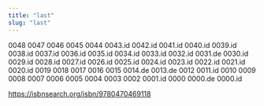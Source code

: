 ```yaml
---
title: "last"
slug: "last"
---
```


0048
0047
0046
0045
0044
0043.id
0042.id
0041.id
0040.id
0039.id
0038.id
0037.id
0036.id
0035.id
0034.id
0033.id
0032.id
0031.de
0030.id
0029.id
0028.id
0027.id
0026.id
0025.id
0024.id
0023.id
0022.id
0021.id
0020.id
0019
0018
0017
0016
0015
0014.de
0013.de
0012
0011.id
0010
0009
0008
0007
0006
0005
0004
0003
0002
0001.id
0000 0000.de 0000.id

https://isbnsearch.org/isbn/9780470469118
